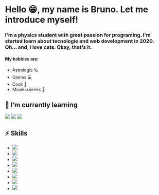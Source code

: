 # Hello 😁, my name is Bruno. Let me introduce myself!

### I'm a physics student with great passion for programing. I'm started learn about tecnologie and web development in 2020. Oh... and, i love cats. Okay, that's it.

#### My hobbies are:
 - Astrologie 🪐
 - Games 💻
 - Cook 🥐
 - Movies/Series 🤖

## 🔭 I’m currently learning

<img src="https://img.shields.io/badge/MySQL-00000F?style=for-the-badge&logo=mysqlogoColor=white" />
<img src="https://img.shields.io/badge/Laravel-FF2D20?style=for-the-badge&logo=laravelogoColor=white" />
<img src="https://img.shields.io/badge/next.js-000000?style=for-the-badge&logo=nextdotjs&logoColor=white" />
</br>

## ⚡ Skills 

  - <img src="https://img.shields.io/badge/HTML5-E34F26?style=for-the-badge& logo=html5logoColor=white" />

  - <img src="https://img.shields.io/badge/CSS3-1572B6?style=for-the-badge&logo=css3logoColor=white" />

  - <img src="https://img.shields.io/badge/JavaScript-F7DF1E?style=for-the-badgelogo=javascript&logoColor=black" />

  - <img src="https://img.shields.io/badge/Node.js-339933? style=for-the-badgelogo=nodedotjs&logoColor=white" />

  - <img src ="https://img.shields.io/badge/React-20232A?style=for-the-badgelogo=reaclogoColor=61DAFB" />

  - <img src="https://img.shields.io/badge/Bootstrap-563D7C? style=for-the-badgelogo=bootstrap&logoColor=white" />

  - <img src="https://img.shields.io/badge/Python-3776AB?style=for-the-badgelogo=python& logoColor=white" />

  - <img src="https://img.shields.io/badge/PHP-777BB4?style=for-the-badge& logo=phplogoColor=white" />
